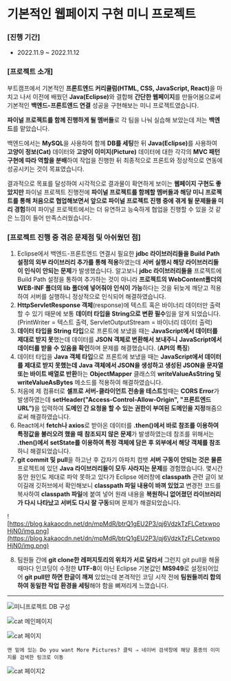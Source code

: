 # 기본적인 웹페이지 구현 미니 프로젝트

### [진행 기간]

- 2022.11.9 ~ 2022.11.12

### [프로젝트 소개]

부트캠프에서 기본적인 <b>프론트엔드 커리큘럼(HTML, CSS, JavaScript, React)</b>을 마치고 나서 이전에 배웠던 <b>Java(Eclipse)</b>와 결합해 **간단한 웹페이지**를 만들어봄으로써 기본적인 **백엔드-프론트엔드 연결** 성공을 구현해보는 미니 프로젝트였습니다.

**파이널 프로젝트를 함께 진행하게 될 멤버들**로 각 팀을 나눠 실습해 보았는데 저는 **백엔드**를 맡았습니다.

백엔드에서는 **MySQL**을 사용하여 함께 **DB를 세팅**한 뒤 <b>Java(Eclipse)</b>를 사용하여 <b>고양이 정보(Cat)</b> 데이터와 <b>고양이 이미지(Picture)</b> 데이터에 대한 각각의 **MVC 패턴 구현에 따라 역할을 분배**하여 작업을 진행한 뒤 최종적으로 프론트와 정상적으로 연동에 성공시키는 것이 목표였습니다.

결과적으로 목표를 달성하여 시각적으로 결과물이 확연하게 보이는 **웹페이지 구현도 좋았지만** 파이널 프로젝트 진행전에 **파이널 프로젝트를 함께할 멤버들과 해당 미니 프로젝트를 통해 처음으로 협업해보면서 앞으로 파이널 프로젝트 진행 중에 겪게 될 문제들을 미리 경험**하여 파이널 프로젝트에서는 더 유연하고 능숙하게 협업을 진행할 수 있을 것 같은 느낌이 들어 만족스러웠습니다.   

### [프로젝트 진행 중 겪은 문제점 및 아쉬웠던 점]

1. Eclipse에서 백엔드-프론트엔드 연결시 필요한 **jdbc 라이브러리들을 Build Path 설정의 외부 라이브러리 추가를 통해 적용**하였는데 **서버 실행시 해당 라이브러리들이 인식이 안되는 문제**가 발생했습니다.
알고보니 **jdbc 라이브러리들을** 프로젝트에 Build Path 설정을 통하여 추가하는 것이 아니라 **프로젝트의 WebContent폴더의 WEB-INF 폴더의 lib 폴더에 넣어줘야 인식이 가능**하다는 것을 뒤늦게 깨닫고 적용하여 서버를 실행하니 정상적으로 인식되어 해결하였습니다.
2. **HttpServletResponse 객체**(response)에 텍스트 혹은 바이너리 데이터만 출력할 수 있기 때문에 보통 **데이터 타입을 String으로 변환 필수**임을 알게 되었습니다. (PrintWriter = 텍스트 출력, ServletOutputStream = 바이너리 데이터 출력)
3. **데이터 타입을 String 타입**으로 프론트에 보냈을 때는 **JavaScript에서 데이터를 제대로 받지 못**했는데 데이터를 **JSON 객체로 변환해서 보내주니** **JavaScript에서 데이터를 받을 수 있음을 확인**하며 문제를 해결했습니다. (**API의 특징**)
4. 데이터 타입을 **Java 객체 타입**으로 프론트에 보냈을 때는 **JavaScript에서 데이터를 제대로 받지 못했는데**
**Java 객체에서 JSON을 생성하고 생성된 JSON을 문자열 또는 바이트 배열로 반환**하는 **ObjectMapper** 클래스의 **writeValueAsString 및 writeValueAsBytes** 메소드를 적용하여 해결하였습니다.
5. 처음에 제 컴퓨터로 **셀프로 서버-클라이언트 전송을 테스트**할때는 **CORS Error**가 발생하였는데  <b>setHeader("Access-Control-Allow-Origin", "프론트엔드 URL")</b>을 입력하여 **도메인 간 요청을 할 수 있는 권한이 부여된 도메인을 지정**해줌으로써 해결하였습니다.
6. React에서 **fetch나 axios**로 받아온 데이터를 **.then()에서 바로 참조를 이용하여 특정값을 불러오려 했을 때** **참조되지 않은 문제**가 발생하였는데 참조를 위해서는 **.then()에서** **setState를 이용하여 특정 객체에 담은 후 외부에서 해당 객체를 참조**하니 해결되었습니다.
7. **git commit 및 pull**을 하고난 후 갑자기 아파치 컴뱃 **서버 구동이 안되는 것은 물론** 프로젝트에 있던 **Java 라이브러리들이 모두 사라지는 문제**를 경험했습니다.
몇시간동안 원인도 제대로 파악 못하고 있다가 Eclipse 에러창에 **classpath** 관련 글이 보이길래 깃허브에서 확인해보니
**classpath 파일 내용이 바껴 있었고** 변경전 코드를 복사하여 **classpath 파일**에 붙여 넣어 원래 내용을 **복원하니 없어졌던 라이브러리가 다시 나타났고 서버도 다시 잘 구동**되며 문제가 해결되었습니다.

![https://blog.kakaocdn.net/dn/mpMdR/btrQ1gEU2P3/qj6VdzkTzFLCetxwpoHjN0/img.png](https://blog.kakaocdn.net/dn/mpMdR/btrQ1gEU2P3/qj6VdzkTzFLCetxwpoHjN0/img.png)

8. 팀원들 간에 **git clone한 레퍼지토리의 위치가 서로 달라서** 그런지 git pull을 해올 때마다 인코딩이 수정한 **UTF-8**이 아닌 Eclipse 기본값인 **MS949**로 설정되어있어 **git pull만 하면 한글이 깨져** 있었는데 본격적인 코딩 시작 전에 **팀원들끼리 합의하여 동일한 작업 환경을 세팅**해야 함을 뼈져리게 느꼈습니다.
---
![미니프로젝트 DB 구성](https://user-images.githubusercontent.com/109947297/204286662-5c5a1d2b-4f98-4023-a877-e316e4297479.png)

![cat 메인페이지](https://user-images.githubusercontent.com/109947297/204286693-d83d11b4-4016-4007-bf61-dafd8e643bdf.PNG)

![cat 페이지](https://user-images.githubusercontent.com/109947297/204286761-2063466b-03d0-42cf-89a6-6896b61c8253.PNG)

    맨 밑에 있는 Do you want More Pictures? 클릭 ⇒ 네이버 검색창에 해당 품종의 이미지를 검색한 링크로 이동

![cat 페이지2](https://user-images.githubusercontent.com/109947297/204286797-e886e643-f399-4331-bdef-4d9b7e448ec5.PNG)

